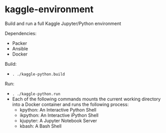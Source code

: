 # kaggle-environment
Build and run a full Kaggle Jupyter/Python environment

Dependencies:
 - Packer
 - Ansible
 - Docker

Build:
- `. ./kaggle-python.build`

Run:
- `. ./kaggle-python.run`
- Each of the following commands mounts the current working directory into a
  Docker container and runs the following process:
  - kpython: An Interactive Python Shell
  - ikpython: An Interactive iPython Shell
  - kjupyter: A Jupyter Notebook Server
  - kbash: A Bash Shell
